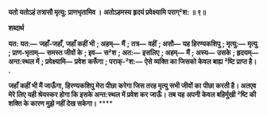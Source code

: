 **यतो यतोऽहं तत्रासौ मृत्यु: प्राणभृतामिव ।** **अतोऽहमस्य हृदयं प्रवेक्ष्यामि पराग्²श: ॥ ९॥** 

**शब्दार्थ** 

**यत: यत:—** **जहाँ-जहाँ, जहाँ कहीं भी** **; अहम्—** **मैं** **; तत्र—** **वहीं** **; असौ—** **यह हिरण्यकशिपु** **; मृत्यु:—** **मृत्यु** **; प्राण-भृताम्—** **समस्त जीवों के** **; इव—** **स²श** **; अत:—** **इसलिए** **; अहम्—** **मैं** **; अस्य—** **उसके** **; हृदयम्—** **अन्त:स्थल में** **; प्रवेक्ष्यामि—** **प्रवेश** **करूँगा** **; पराक्-²श:—** **ऐसे व्यक्ति का जिसको केवल बाह्य ²ष्टि प्राप्त है।** **.** 

**जहाँ कहीं भी मैं जाऊँगा, हिरण्यकशिपु मेरा पीछा करेगा जिस तरह मृत्यु सभी जीवों का** **पीछा करती है। अतएव मेरे लिए यही श्रेयस्कर होगा कि इसके अन्त:स्थल में प्रवेश कर जाऊँ।** **तब यह अपनी केवल बहिर्मुखी ²ष्टि की शक्ति के कारण मुझे नहीं देख सकेगा।** **** 